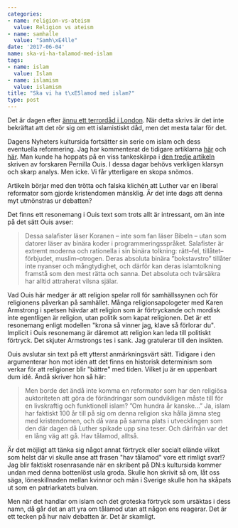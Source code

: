 ```yaml
---
categories:
- name: religion-vs-ateism
  value: Religion vs ateism
- name: samhalle
  value: "Samh\xE4lle"
date: '2017-06-04'
name: ska-vi-ha-talamod-med-islam
tags:
- name: islam
  value: Islam
- name: islamism
  value: islamism
title: "Ska vi ha t\xE5lamod med islam?"
type: post
---
```

Det är dagen efter [ännu ett terrordåd i London](http://www.bbc.com/news/uk-40148737). När detta skrivs är det inte bekräftat att det rör sig om ett islamistiskt dåd, men det mesta talar för det.

Dagens Nyheters kultursida fortsätter sin serie om islam och dess eventuella reformering. Jag har kommenterat de tidigare artiklarna [här](/2017/05/18/bilan-osmans-enogda-argument-om-islam/) och [här](/2017/05/21/eventuell-reform-av-islam-forutsatter-ett-sekulart-samhalle/). Man kunde ha hoppats på en viss tankeskärpa i [den tredje artikeln](http://www.dn.se/kultur-noje/kulturdebatt/pernilla-ouis-kvinnorna-staller-de-nya-och-ratta-fragorna-inom-islam/) skriven av forskaren Pernilla Ouis. I dessa dagar behövs verkligen klarsyn och skarp analys. Men icke. Vi får ytterligare en skopa snömos.

Artikeln börjar med den trötta och falska klichén att Luther var en liberal reformator som gjorde kristendomen mänsklig. Är det inte dags att denna myt utmönstras ur debatten?

Det finns ett resonemang i Ouis text som trots allt är intressant, om än inte på det sätt Ouis avser:

> Dessa salafister läser Koranen – inte som fan läser Bibeln – utan som datorer läser av binära koder i programmeringsspråket. Salafister är extremt moderna och rationella i sin binära tolkning: rätt–fel, tillåtet–förbjudet, muslim–otrogen. Deras absoluta binära ”bokstavstro” tillåter inte nyanser och mångtydighet, och därför kan deras islamtolkning framstå som den mest rätta och sanna. Det absoluta och tvärsäkra har alltid attraherat vilsna själar.



Vad Ouis här medger är att religion spelar roll för samhällssynen och för religionens påverkan på samhället. Många religionsapologeter med Karen Armstrong i spetsen hävdar att religion som är förtryckande och mordisk inte egentligen är religion, utan politik som kapat religionen. Det är ett resonemang enligt modellen "krona så vinner jag, klave så förlorar du". Implicit i Ouis resonemang är däremot att religion kan leda till politiskt förtryck. Det skjuter Armstrongs tes i sank. Jag gratulerar till den insikten.

Ouis avslutar sin text på ett ytterst anmärkningsvärt sätt. Tidigare i den argumenterar hon mot idén att det finns en historisk determinism som verkar för att religioner blir "bättre" med tiden.  Vilket ju är en uppenbart dum idé. Ändå skriver hon så här:

> Men borde det ändå inte komma en reformator som har den religiösa auktoriteten att göra de förändringar som oundvikligen måste till för en livskraftig och funktionell islam? ”Om hundra år kanske…” Ja, islam har faktiskt 100 år till på sig om denna religion ska hålla jämna steg med kristendomen, och då vara på samma plats i utvecklingen som den där dagen då Luther spikade upp sina teser. Och därifrån var det en lång väg att gå. Hav tålamod, alltså.

Är det möjligt att tänka sig något annat förtryck eller socialt elände vilket som helst där vi skulle anse att frasen "hav tålamod" vore ett rimligt svar!? Jag blir faktiskt rosenrasande när en skribent på DN:s kultursida kommer undan med denna bottenlöst usla groda. Skulle hon skrivit så om, låt oss säga, löneskillnaden mellan kvinnor och män i Sverige skulle hon ha skåpats ut som en patriarkatets bulvan.

Men när det handlar om islam och det groteska förtryck som ursäktas i dess namn, då går det an att yra om tålamod utan att någon ens reagerar. Det är ett tecken på hur naiv debatten är. Det är skamligt.


